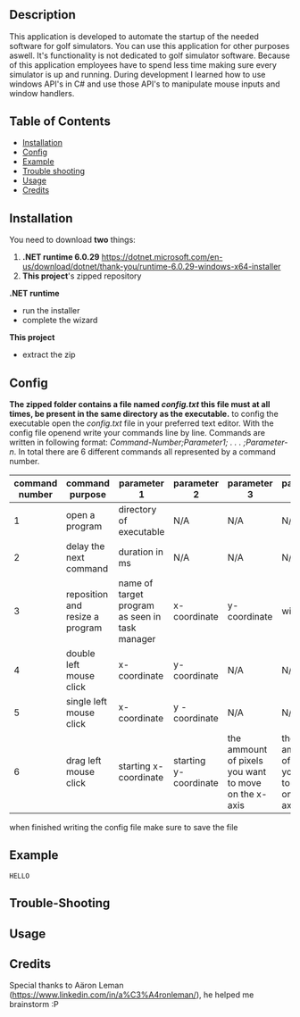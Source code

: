 # <Beats of Golf Automation>

## Description

This application is developed to automate the startup of the needed software for golf simulators. You can use this application for other purposes aswell. It's functionality is not dedicated to golf simulator software. Because of this application employees have to spend less time making sure every simulator is up and running. During development I learned how to use windows API's in C# and use those API's to manipulate mouse inputs and window handlers.

## Table of Contents

- [Installation](#installation)
- [Config](#config)
- [Example](#example)
- [Trouble shooting](#trouble-shooting)
- [Usage](#usage)
- [Credits](#credits)

## Installation

You need to download **two** things:
1. **.NET runtime 6.0.29** https://dotnet.microsoft.com/en-us/download/dotnet/thank-you/runtime-6.0.29-windows-x64-installer
2. **This project**'s zipped repository


**.NET runtime**
- run the installer
- complete the wizard

**This project**
- extract the zip

## Config

**The zipped folder contains a file named _config.txt_ this file must at all times, be present in the same directory as the executable.**
to config the executable open the _config.txt_ file in your preferred text editor. With the config file openend write your commands line by line. Commands are written in following format: _Command-Number;Parameter1; . . . ;Parameter-n_.
In total there are 6 different commands all represented by a command number.

| command number     | command purpose |parameter 1 |parameter 2|parameter 3 |parameter 4| parameter 5|example|
| ----------- | ----------- |------------------------|------------------------|-------------------------------|-----------|------------|--------|
|1|open a program|directory of executable|N/A|N/A|N/A|N/A|1;C:\Program Files\7-Zip\7z.exe
|2|delay the next command|duration in ms|N/A|N/A|N/A|N/A|2;5000
|3|reposition and resize a program|name of target program as seen in task manager|x-coordinate|y-coordinate|width|height|3;firefox;0;0;1500;1500
| 4|double left mouse click|x-coordinate|y-coordinate|N/A|N/A|N/A|4;250;142
|5|single left mouse click|x-coordinate|y -coordinate|N/A|N/A|N/A|5;750;374
|6|drag left mouse click|starting x-coordinate|starting y-coordinate|the ammount of pixels you want to move on the x-axis|the ammount of pixels you want to move on the y-axis|N/A|6;1250;900;0;100

when finished writing the config file make sure to save the file

## Example

``` 
HELLO
```

## Trouble-Shooting

## Usage

## Credits

Special thanks to Aäron Leman (https://www.linkedin.com/in/a%C3%A4ronleman/), he helped me brainstorm :P
